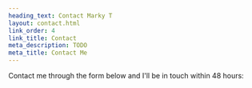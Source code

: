 ```yaml
---
heading_text: Contact Marky T
layout: contact.html
link_order: 4
link_title: Contact
meta_description: TODO
meta_title: Contact Me
---
```


Contact me through the form below and I'll be in touch within 48 hours:
